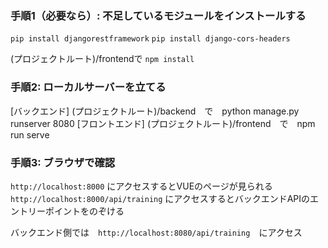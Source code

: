 ### 手順1（必要なら）: 不足しているモジュールをインストールする

`pip install djangorestframework`
`pip install django-cors-headers`

(プロジェクトルート)/frontendで
`npm install`

### 手順2: ローカルサーバーを立てる
[バックエンド] (プロジェクトルート)/backend　で　python manage.py runserver 8080
[フロントエンド] (プロジェクトルート)/frontend　で　npm run serve

### 手順3: ブラウザで確認
`http://localhost:8000` にアクセスするとVUEのページが見られる
`http://localhost:8000/api/training` にアクセスするとバックエンドAPIのエントリーポイントをのぞける

バックエンド側では　`http://localhost:8080/api/training`　にアクセス


